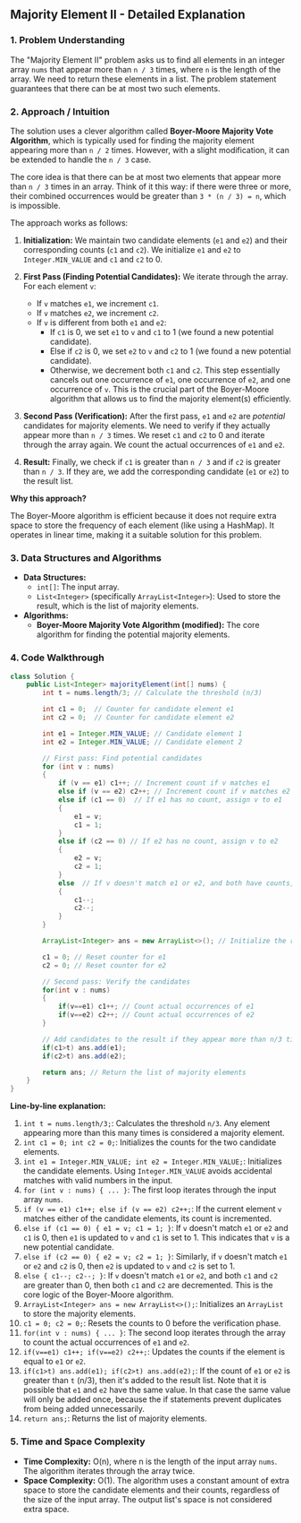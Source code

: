 ## Majority Element II - Detailed Explanation

### 1. Problem Understanding

The "Majority Element II" problem asks us to find all elements in an integer array `nums` that appear more than `n / 3` times, where `n` is the length of the array. We need to return these elements in a list. The problem statement guarantees that there can be at most two such elements.

### 2. Approach / Intuition

The solution uses a clever algorithm called **Boyer-Moore Majority Vote Algorithm**, which is typically used for finding the majority element appearing more than `n / 2` times. However, with a slight modification, it can be extended to handle the `n / 3` case.

The core idea is that there can be at most two elements that appear more than `n / 3` times in an array.  Think of it this way: if there were three or more, their combined occurrences would be greater than `3 * (n / 3) = n`, which is impossible.

The approach works as follows:

1.  **Initialization:** We maintain two candidate elements (`e1` and `e2`) and their corresponding counts (`c1` and `c2`). We initialize `e1` and `e2` to `Integer.MIN_VALUE` and `c1` and `c2` to 0.

2.  **First Pass (Finding Potential Candidates):**  We iterate through the array. For each element `v`:
    *   If `v` matches `e1`, we increment `c1`.
    *   If `v` matches `e2`, we increment `c2`.
    *   If `v` is different from both `e1` and `e2`:
        *   If `c1` is 0, we set `e1` to `v` and `c1` to 1 (we found a new potential candidate).
        *   Else if `c2` is 0, we set `e2` to `v` and `c2` to 1 (we found a new potential candidate).
        *   Otherwise, we decrement both `c1` and `c2`.  This step essentially cancels out one occurrence of `e1`, one occurrence of `e2`, and one occurrence of `v`. This is the crucial part of the Boyer-Moore algorithm that allows us to find the majority element(s) efficiently.

3.  **Second Pass (Verification):** After the first pass, `e1` and `e2` are *potential* candidates for majority elements. We need to verify if they actually appear more than `n / 3` times. We reset `c1` and `c2` to 0 and iterate through the array again. We count the actual occurrences of `e1` and `e2`.

4.  **Result:** Finally, we check if `c1` is greater than `n / 3` and if `c2` is greater than `n / 3`. If they are, we add the corresponding candidate (`e1` or `e2`) to the result list.

**Why this approach?**

The Boyer-Moore algorithm is efficient because it does not require extra space to store the frequency of each element (like using a HashMap). It operates in linear time, making it a suitable solution for this problem.

### 3. Data Structures and Algorithms

*   **Data Structures:**
    *   `int[]`: The input array.
    *   `List<Integer>` (specifically `ArrayList<Integer>`): Used to store the result, which is the list of majority elements.
*   **Algorithms:**
    *   **Boyer-Moore Majority Vote Algorithm (modified):** The core algorithm for finding the potential majority elements.

### 4. Code Walkthrough

```java
class Solution {
    public List<Integer> majorityElement(int[] nums) {
        int t = nums.length/3; // Calculate the threshold (n/3)

        int c1 = 0;  // Counter for candidate element e1
        int c2 = 0;  // Counter for candidate element e2

        int e1 = Integer.MIN_VALUE; // Candidate element 1
        int e2 = Integer.MIN_VALUE; // Candidate element 2

        // First pass: Find potential candidates
        for (int v : nums) 
        {
            if (v == e1) c1++; // Increment count if v matches e1
            else if (v == e2) c2++; // Increment count if v matches e2
            else if (c1 == 0)  // If e1 has no count, assign v to e1
            {
                e1 = v;
                c1 = 1;
            }
            else if (c2 == 0) // If e2 has no count, assign v to e2
            {
                e2 = v;
                c2 = 1;
            }
            else  // If v doesn't match e1 or e2, and both have counts, decrement both counts
            {
                c1--;
                c2--;
            }
        }

        ArrayList<Integer> ans = new ArrayList<>(); // Initialize the result list

        c1 = 0; // Reset counter for e1
        c2 = 0; // Reset counter for e2

        // Second pass: Verify the candidates
        for(int v : nums)
        {
            if(v==e1) c1++; // Count actual occurrences of e1
            if(v==e2) c2++; // Count actual occurrences of e2
        }

        // Add candidates to the result if they appear more than n/3 times
        if(c1>t) ans.add(e1);
        if(c2>t) ans.add(e2);

        return ans; // Return the list of majority elements
    }
}
```

**Line-by-line explanation:**

1.  `int t = nums.length/3;`:  Calculates the threshold `n/3`. Any element appearing more than this many times is considered a majority element.
2.  `int c1 = 0; int c2 = 0;`: Initializes the counts for the two candidate elements.
3.  `int e1 = Integer.MIN_VALUE; int e2 = Integer.MIN_VALUE;`: Initializes the candidate elements.  Using `Integer.MIN_VALUE` avoids accidental matches with valid numbers in the input.
4.  `for (int v : nums) { ... }`:  The first loop iterates through the input array `nums`.
5.  `if (v == e1) c1++; else if (v == e2) c2++;`: If the current element `v` matches either of the candidate elements, its count is incremented.
6.  `else if (c1 == 0) { e1 = v; c1 = 1; }`: If `v` doesn't match `e1` or `e2` and `c1` is 0, then `e1` is updated to `v` and `c1` is set to 1. This indicates that `v` is a new potential candidate.
7.  `else if (c2 == 0) { e2 = v; c2 = 1; }`: Similarly, if `v` doesn't match `e1` or `e2` and `c2` is 0, then `e2` is updated to `v` and `c2` is set to 1.
8.  `else { c1--; c2--; }`: If `v` doesn't match `e1` or `e2`, and both `c1` and `c2` are greater than 0, then both `c1` and `c2` are decremented. This is the core logic of the Boyer-Moore algorithm.
9.  `ArrayList<Integer> ans = new ArrayList<>();`: Initializes an `ArrayList` to store the majority elements.
10. `c1 = 0; c2 = 0;`: Resets the counts to 0 before the verification phase.
11. `for(int v : nums) { ... }`: The second loop iterates through the array to count the actual occurrences of `e1` and `e2`.
12. `if(v==e1) c1++; if(v==e2) c2++;`: Updates the counts if the element is equal to `e1` or `e2`.
13. `if(c1>t) ans.add(e1); if(c2>t) ans.add(e2);`:  If the count of `e1` or `e2` is greater than `t` (n/3), then it's added to the result list. Note that it is possible that `e1` and `e2` have the same value. In that case the same value will only be added once, because the if statements prevent duplicates from being added unnecessarily.
14. `return ans;`: Returns the list of majority elements.

### 5. Time and Space Complexity

*   **Time Complexity:** O(n), where n is the length of the input array `nums`. The algorithm iterates through the array twice.
*   **Space Complexity:** O(1). The algorithm uses a constant amount of extra space to store the candidate elements and their counts, regardless of the size of the input array. The output list's space is not considered extra space.
